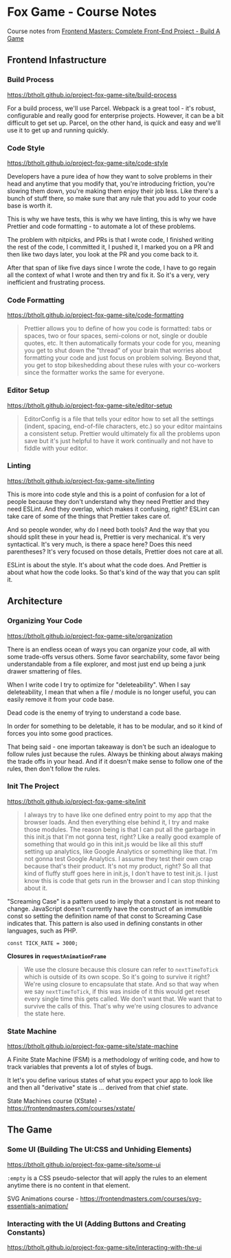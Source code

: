 # Fox Game - Course Notes

Course notes from [Frontend Masters: Complete Front-End Project - Build A Game](https://frontendmasters.com/courses/front-end-game)

## Frontend Infastructure

### Build Process

https://btholt.github.io/project-fox-game-site/build-process

For a build process, we'll use Parcel. Webpack is a great tool - it's robust, configurable and really good for enterprise projects. However, it can be a bit difficult to get set up. Parcel, on the other hand, is quick and easy and we'll use it to get up and running quickly.

### Code Style

https://btholt.github.io/project-fox-game-site/code-style

Developers have a pure idea of how they want to solve problems in their head and anytime that you modify that, you're introducing friction, you're slowing them down, you're making them enjoy their job less. Like there's a bunch of stuff there, so make sure that any rule that you add to your code base is worth it.

This is why we have tests, this is why we have linting, this is why we have Prettier and code formatting - to automate a lot of these problems.

The problem with nitpicks, and PRs is that I wrote code, I finished writing the rest of the code, I committed it, I pushed it, I marked you on a PR and then like two days later, you look at the PR and you come back to it.

After that span of like five days since I wrote the code, I have to go regain all the context of what I wrote and then try and fix it. So it's a very, very inefficient and frustrating process.

### Code Formatting

https://btholt.github.io/project-fox-game-site/code-formatting

> Prettier allows you to define of how you code is formatted: tabs or spaces, two or four spaces, semi-colons or not, single or double quotes, etc. It then automatically formats your code for you, meaning you get to shut down the "thread" of your brain that worries about formatting your code and just focus on problem solving. Beyond that, you get to stop bikeshedding about these rules with your co-workers since the formatter works the same for everyone.

### Editor Setup

https://btholt.github.io/project-fox-game-site/editor-setup

> EditorConfig is a file that tells your editor how to set all the settings (indent, spacing, end-of-file characters, etc.) so your editor maintains a consistent setup. Prettier would ultimately fix all the problems upon save but it's just helpful to have it work continually and not have to fiddle with your editor.

### Linting

https://btholt.github.io/project-fox-game-site/linting

This is more into code style and this is a point of confusion for a lot of people because they don't understand why they need Prettier and they need ESLint. And they overlap, which makes it confusing, right? ESLint can take care of some of the things that Prettier takes care of.

And so people wonder, why do I need both tools? And the way that you should split these in your head is, Prettier is very mechanical. it's very syntactical. It's very much, is there a space here? Does this need parentheses? It's very focused on those details, Prettier does not care at all.

ESLint is about the style. It's about what the code does. And Prettier is about what how the code looks. So that's kind of the way that you can split it.

## Architecture

### Organizing Your Code

https://btholt.github.io/project-fox-game-site/organization

There is an endless ocean of ways you can organize your code, all with some trade-offs versus others. Some favor searchability, some favor being understandable from a file explorer, and most just end up being a junk drawer smattering of files.

When I write code I try to optimize for "deleteability". When I say deleteability, I mean that when a file / module is no longer useful, you can easily remove it from your code base.

Dead code is the enemy of trying to understand a code base.

In order for something to be deletable, it has to be modular, and so it kind of forces you into some good practices.

That being said - one importan takeaway is don't be such an idealogue to follow rules just because the rules. Always be thinking about always making the trade offs in your head. And if it doesn't make sense to follow one of the rules, then don't follow the rules.

### Init The Project

https://btholt.github.io/project-fox-game-site/init

>  I always try to have like one defined entry point to my app that the browser loads. And then everything else behind it, I try and make those modules. The reason being is that I can put all the garbage in this init.js that I'm not gonna test, right? Like a really good example of something that would go in this init.js would be like all this stuff setting up analytics, like Google Analytics or something like that. I'm not gonna test Google Analytics. I assume they test their own crap because that's their product. It's not my product, right? So all that kind of fluffy stuff goes here in init.js, I don't have to test init.js. I just know this is code that gets run in the browser and I can stop thinking about it.

"Screaming Case" is a pattern used to imply that a constant is not meant to change. JavaScript doesn't currently have the construct of an immutible const so setting the definition name of that const to Screaming Case indicates that. This pattern is also used in defining constants in other languages, such as PHP.

```
const TICK_RATE = 3000;
```

**Closures in `requestAnimationFrame`**

> We use the closure because this closure can refer to `nextTimeToTick` which is outside of its own scope. So it's going to survive it right? We're using closure to encapsulate that state. And so that way when we say `nextTimeToTick`, if this was inside of it this would get reset every single time this gets called. We don't want that. We want that to survive the calls of this. That's why we're using closures to advance the state here.

### State Machine

https://btholt.github.io/project-fox-game-site/state-machine

A Finite State Machine (FSM) is a methodology of writing code, and how to track variables that prevents a lot of styles of bugs. 

It let's you define various states of what you expect your app to look like and then all "derivative" state is … derived from that chief state.

State Machines course (XState) - https://frontendmasters.com/courses/xstate/

## The Game

### Some UI (Building The UI:CSS and Unhiding Elements)

https://btholt.github.io/project-fox-game-site/some-ui

`:empty` is a CSS pseudo-selector that will apply the rules to an element anytime there is no content in that element.

SVG Animations course - https://frontendmasters.com/courses/svg-essentials-animation/

### Interacting with the UI (Adding Buttons and Creating Constants)

https://btholt.github.io/project-fox-game-site/interacting-with-the-ui
